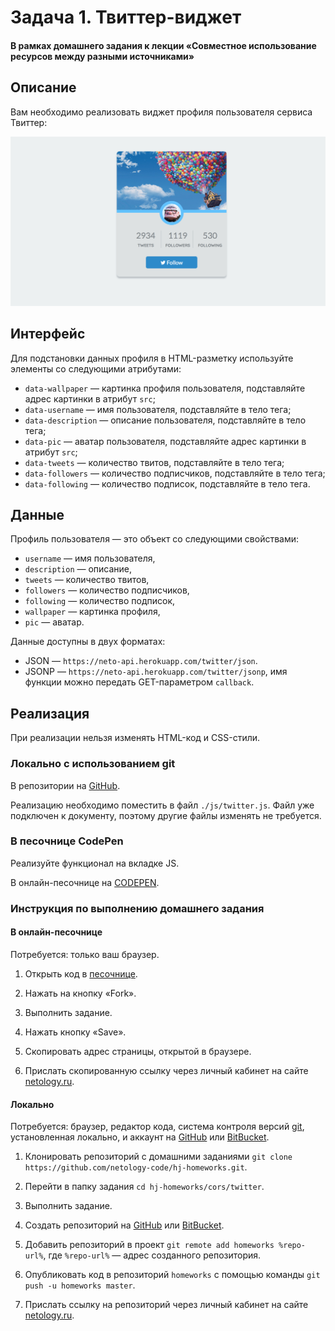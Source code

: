 # Задача 1. Твиттер-виджет

#### В рамках домашнего задания к лекции «Cовместное использование ресурсов между разными источниками»

## Описание

Вам необходимо реализовать виджет профиля пользователя сервиса Твиттер:

![Твиттер](./res/preview.png)

## Интерфейс

Для подстановки данных профиля в HTML-разметку используйте элементы со следующими атрибутами:
- `data-wallpaper` — картинка профиля пользователя, подставляйте адрес картинки в атрибут `src`;
- `data-username` — имя пользователя, подставляйте в тело тега;
- `data-description` — описание пользователя, подставляйте в тело тега;
- `data-pic` — аватар пользователя, подставляйте адрес картинки в атрибут `src`;
- `data-tweets` — количество твитов, подставляйте в тело тега;
- `data-followers` — количество подписчиков, подставляйте в тело тега;
- `data-following` — количество подписок, подставляйте в тело тега.

## Данные

Профиль пользователя — это объект со следующими свойствами:
- `username` — имя пользователя,
- `description` — описание,
- `tweets` — количество твитов,
- `followers` — количество подписчиков,
- `following` — количество подписок,
- `wallpaper` — картинка профиля,
- `pic` — аватар.

Данные доступны в двух форматах:
- JSON — `https://neto-api.herokuapp.com/twitter/json`.
- JSONP — `https://neto-api.herokuapp.com/twitter/jsonp`, имя функции можно передать GET-параметром `callback`.

## Реализация

При реализации нельзя изменять HTML-код и CSS-стили.

### Локально с использованием git

В репозитории на [GitHub](https://github.com/netology-code/hj-homeworks/tree/master/cors/twitter).

Реализацию необходимо поместить в файл `./js/twitter.js`. Файл уже подключен к документу, поэтому другие файлы изменять не требуется.

### В песочнице CodePen

Реализуйте функционал на вкладке JS.

В онлайн-песочнице на [CODEPEN](https://codepen.io/dfitiskin/pen/BdQwQe).

### Инструкция по выполнению домашнего задания

#### В онлайн-песочнице

Потребуется: только ваш браузер.

1. Открыть код в [песочнице](https://codepen.io/dfitiskin/pen/BdQwQe).

2. Нажать на кнопку «Fork».

3. Выполнить задание.

4. Нажать кнопку «Save».

5. Скопировать адрес страницы, открытой в браузере.

6. Прислать скопированную ссылку через личный кабинет на сайте [netology.ru](http://netology.ru/).    

#### Локально

Потребуется: браузер, редактор кода, система контроля версий [git](https://git-scm.com), установленная локально, и аккаунт на [GitHub](https://github.com/) или [BitBucket](https://bitbucket.org/).

1. Клонировать репозиторий с домашними заданиями `git clone https://github.com/netology-code/hj-homeworks.git`.

2. Перейти в папку задания `cd hj-homeworks/cors/twitter`.

3. Выполнить задание.

4. Создать репозиторий на [GitHub](https://github.com/) или [BitBucket](https://bitbucket.org/).

5. Добавить репозиторий в проект `git remote add homeworks %repo-url%`, где `%repo-url%` — адрес созданного репозитория.

6. Опубликовать код в репозиторий `homeworks` с помощью команды `git push -u homeworks master`.

7. Прислать ссылку на репозиторий через личный кабинет на сайте [netology.ru](http://netology.ru/).
